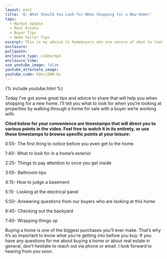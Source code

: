 ```yaml
---
layout: post
title: 'Q: What Should You Look for When Shopping for a New Home?'
tags:
  - Market Update
  - Real Estate
  - Buyer Tips
  - Home Seller Tips
excerpt: This is my advice to homebuyers who are unsure of what to look for.
enclosure:
pullquote:
enclosure_type: video/mp4
enclosure_time:
use_youtube_image: false
youtube_alternate_image:
youtube_code: OOovjEWH-bo
---
```


{% include youtube.html %}

Today I’ve got some great tips and advice to share that will help you when shopping for a new home. I’ll tell you what to look for when you’re looking at properties by walking through a home for sale with a buyer we’re working with.

**Cited below for your convenience are timestamps that will direct you to various points in the video. Feel free to watch it in its entirety, or use these timestamps to browse specific points at your leisure:**

0:55- The first thing to notice before you even get to the home

1:40- What to look for in a home’s exterior

2:25- Things to pay attention to once you get inside

3:05- Bathroom tips

4:15- How to judge a basement

5:15- Looking at the electrical panel

5:50- Answering questions from our buyers who are looking at this home

6:45- Checking out the backyard

7:40- Wrapping things up

Buying a home is one of the biggest purchases you’ll ever make. That’s why it’s so important to know what you're getting into before you buy. If you have any questions for me about buying a home or about real estate in general, don’t hesitate to reach out via phone or email. I look forward to hearing from you soon.